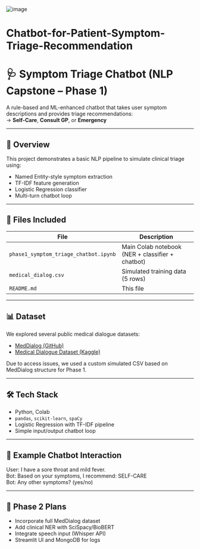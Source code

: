 ![image](https://github.com/user-attachments/assets/9348dd96-3780-42d1-b278-16be2e4fd176)



# Chatbot-for-Patient-Symptom-Triage-Recommendation

# 🩺 Symptom Triage Chatbot (NLP Capstone – Phase 1)

A rule-based and ML-enhanced chatbot that takes user symptom descriptions and provides triage recommendations:  
→ **Self-Care**, **Consult GP**, or **Emergency**

---

## 🚀 Overview

This project demonstrates a basic NLP pipeline to simulate clinical triage using:
- Named Entity-style symptom extraction
- TF-IDF feature generation
- Logistic Regression classifier
- Multi-turn chatbot loop

---

## 📁 Files Included

| File                          | Description                                      |
|-------------------------------|--------------------------------------------------|
| `phase1_symptom_triage_chatbot.ipynb` | Main Colab notebook (NER + classifier + chatbot) |
| `medical_dialog.csv`          | Simulated training data (5 rows)                |
| `README.md`                   | This file                                        |

---

## 📊 Dataset

We explored several public medical dialogue datasets:
- [MedDialog (GitHub)](https://github.com/UCSD-AI4H/MedDialog)
- [Medical Dialogue Dataset (Kaggle)](https://www.kaggle.com/datasets/xuehaihe/medical-dialogue-dataset)

Due to access issues, we used a custom simulated CSV based on MedDialog structure for Phase 1.

---

## 🛠️ Tech Stack

- Python, Colab
- `pandas`, `scikit-learn`, `spaCy`
- Logistic Regression with TF-IDF pipeline
- Simple input/output chatbot loop

---

## 🔁 Example Chatbot Interaction
User: I have a sore throat and mild fever.<br>
Bot: Based on your symptoms, I recommend: SELF-CARE<br>
Bot: Any other symptoms? (yes/no)<br>


---

## 🧠 Phase 2 Plans

- Incorporate full MedDialog dataset
- Add clinical NER with SciSpacy/BioBERT
- Integrate speech input (Whisper API)
- Streamlit UI and MongoDB for logs

